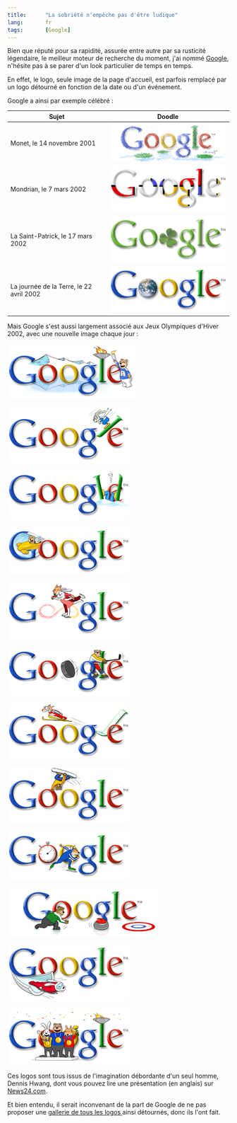 ```yaml
---
title:      "La sobriété n'empêche pas d'être ludique"
lang:       fr
tags:       [Google]
---
```




Bien que réputé pour sa rapidité, assurée entre autre par sa rusticité légendaire, le meilleur moteur de recherche du moment, j'ai nommé [Google](http://www.google.com/), n'hésite pas à se parer d'un look particulier de temps en temps.

En effet, le logo, seule image de la page d'accueil, est parfois remplacé par un logo détourné en fonction de la date ou d'un événement.

Google a ainsi par exemple célébré :

| Sujet                                    | Doodle                                                              |
|------------------------------------------|---------------------------------------------------------------------|
| Monet, le 14 novembre 2001               | ![](google-doodle-monet.png "Monet")                                |
| Mondrian, le 7 mars 2002                 | ![](google-doodle-mondrian.png "Mondrian")                          |
| La Saint-Patrick, le 17 mars 2002        | ![](google-doodle-saint-patrick.png "Saint-Patrick")                |
| La journée de la Terre, le 22 avril 2002 | ![](google-doodle-journee-de-la-terre.png "La journée de la Terre") |

Mais Google s'est aussi largement associé aux Jeux Olympiques d'Hiver 2002, avec une nouvelle image chaque jour :

![](google-doodle-jeux-olympiques-hiver-2002-1.png "Jeux Olympiques d'Hiver 2002 02-01")

![](google-doodle-jeux-olympiques-hiver-2002-2.png "Jeux Olympiques d'Hiver 2002 02-02")

![](google-doodle-jeux-olympiques-hiver-2002-3.png "Jeux Olympiques d'Hiver 2002 02-03")

![](google-doodle-jeux-olympiques-hiver-2002-4.png "Jeux Olympiques d'Hiver 2002 02-04")

![](google-doodle-jeux-olympiques-hiver-2002-5.png "Jeux Olympiques d'Hiver 2002 02-05")

![](google-doodle-jeux-olympiques-hiver-2002-6.png "Jeux Olympiques d'Hiver 2002 02-06")

![](google-doodle-jeux-olympiques-hiver-2002-7.png "Jeux Olympiques d'Hiver 2002 02-07")

![](google-doodle-jeux-olympiques-hiver-2002-8.png "Jeux Olympiques d'Hiver 2002 02-08")

![](google-doodle-jeux-olympiques-hiver-2002-9.png "Jeux Olympiques d'Hiver 2002 02-09")

![](google-doodle-jeux-olympiques-hiver-2002-10.png "Jeux Olympiques d'Hiver 2002 02-10")

![](google-doodle-jeux-olympiques-hiver-2002-11.png "Jeux Olympiques d'Hiver 2002 02-11")

![](google-doodle-jeux-olympiques-hiver-2002-12.png "Jeux Olympiques d'Hiver 2002 02-12")

Ces logos sont tous issus de l'imagination débordante d'un seul homme, Dennis Hwang, dont vous pouvez lire une présentation (en anglais) sur [News24.com](http://www.news24.com/News24/Technology/Infotech/0,1113,2-13-45_1152390,00.html).

Et bien entendu, il serait inconvenant de la part de Google de ne pas proposer une [gallerie de tous les logos ](http://www.google.com/holidaylogos.html) ainsi détournés, donc ils l'ont fait.
